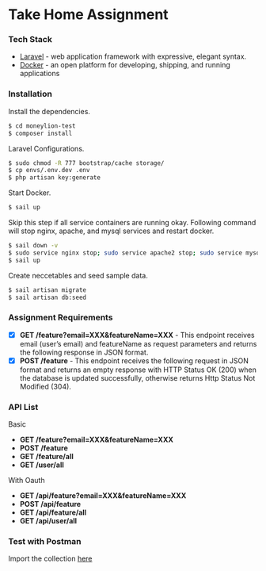 # Take Home Assignment

### Tech Stack

* [Laravel](https://laravel.com) - web application framework with expressive, elegant syntax.
* [Docker](https://www.docker.com/) - an open platform for developing, shipping, and running applications

### Installation

Install the dependencies.

```sh
$ cd moneylion-test
$ composer install
```

Laravel Configurations.

```sh
$ sudo chmod -R 777 bootstrap/cache storage/
$ cp envs/.env.dev .env
$ php artisan key:generate
```
Start Docker.

```sh
$ sail up
```

Skip this step if all service containers are running okay. Following command will stop nginx, apache, and mysql services and restart docker.
```sh
$ sail down -v
$ sudo service nginx stop; sudo service apache2 stop; sudo service mysql stop;
$ sail up
```

Create neccetables and seed sample data.
```sh
$ sail artisan migrate
$ sail artisan db:seed
```

### Assignment Requirements
- [x] **GET /feature?email=XXX&featureName=XXX** - This endpoint receives email (user’s email) and featureName as request parameters and returns the following response in JSON format.
- [x] **POST /feature** - This endpoint receives the following request in JSON format and returns an empty response with HTTP Status OK (200) when the database is updated successfully, otherwise returns Http Status Not Modified (304).

### API List
Basic 
* **GET /feature?email=XXX&featureName=XXX**
* **POST /feature**
* **GET /feature/all**
* **GET /user/all**

With Oauth
* **GET /api/feature?email=XXX&featureName=XXX**
* **POST /api/feature**
* **GET /api/feature/all**
* **GET /api/user/all**

### Test with Postman
Import the collection [here](https://github.com/jayfrey/moneylion-test/blob/dev/Take-Home-Test.postman_collection.json)